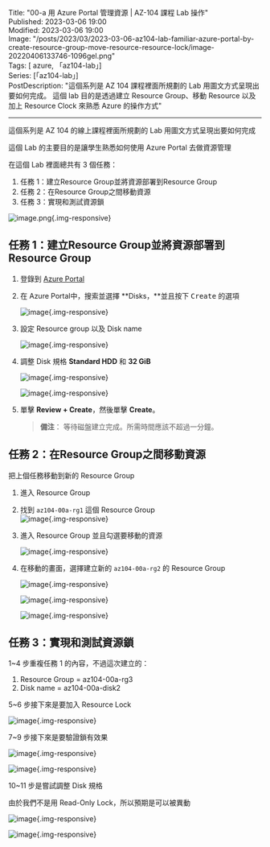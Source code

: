 Title: "00-a 用 Azure Portal 管理資源 | AZ-104 課程 Lab 操作"  
Published: 2023-03-06 19:00  
Modified: 2023-03-06 19:00  
Image: "/posts/2023/03/2023-03-06-az104-lab-familiar-azure-portal-by-create-resource-group-move-resource-resource-lock/image-20220406133746-1096gel.png"  
Tags: [ azure, 「az104-lab」]  
Series: [「az104-lab」]  
PostDescription: "這個系列是 AZ 104 課程裡面所規劃的 Lab 用圖文方式呈現出要如何完成。
這個 lab 目的是透過建立 Resource Group、移動 Resource 以及加上 Resource Clock 來熟悉 Azure 的操作方式"

---

這個系列是 AZ 104 的線上課程裡面所規劃的 Lab 用圖文方式呈現出要如何完成

這個 Lab 的主要目的是讓學生熟悉如何使用 Azure Portal 去做資源管理

在這個 Lab 裡面總共有 3 個任務：

1. 任務 1：建立Resource Group並將資源部署到Resource Group
2. 任務 2：在Resource Group之間移動資源
3. 任務 3：實現和測試資源鎖

​![image.png](/posts/2023/03/2023-03-06-az104-lab-familiar-azure-portal-by-create-resource-group-move-resource-resource-lock/image-20220406133746-1096gel.png "https://microsoftlearning.github.io/AZ-104-MicrosoftAzureAdministrator/Instructions/Labs/LAB_03a-Manage_Azure_Resources_by_Using_the_Azure_Portal.html"){.img-responsive} 

<!--more-->

## 任務 1：建立Resource Group並將資源部署到Resource Group

1. 登錄到 [Azure Portal](https://portal.azure.com)
2. 在 Azure Portal中，搜索並選擇 **Disks，**並且按下 <kbd>Create</kbd>​ 的選項

    ​![image](/posts/2023/03/2023-03-06-az104-lab-familiar-azure-portal-by-create-resource-group-move-resource-resource-lock/image-20230318222208-m9dytmg.png "找到 Disks 並且選擇 Create"){.img-responsive} 
3. 設定 Resource group 以及 Disk name

    ​![image](/posts/2023/03/2023-03-06-az104-lab-familiar-azure-portal-by-create-resource-group-move-resource-resource-lock/image-20230318222344-llzlji4.png "設定 Resource group 以及 Disk name"){.img-responsive} 
4. 調整 Disk 規格 **Standard HDD** 和 **32 GiB**

    ​![image](/posts/2023/03/2023-03-06-az104-lab-familiar-azure-portal-by-create-resource-group-move-resource-resource-lock/image-20230318222547-kquti24.png "在 Disk 選擇 Change Size"){.img-responsive} 

    ​![image](/posts/2023/03/2023-03-06-az104-lab-familiar-azure-portal-by-create-resource-group-move-resource-resource-lock/image-20230318222518-n63htcs.png "調整 Disk 規格 Standard HDD 和 32 GiB"){.img-responsive} 
5. 單擊 **Review + Create**，然後單擊 **Create**。

    > **備注**： 等待磁盤建立完成。所需時間應該不超過一分鐘。
    >

## 任務 2：在Resource Group之間移動資源

把上個任務移動到新的 Resource Group

1. 進入 Resource Group
2. 找到 `az104-00a-rg1`​ 這個 Resource Group  
    ​![image](/posts/2023/03/2023-03-06-az104-lab-familiar-azure-portal-by-create-resource-group-move-resource-resource-lock/image-20230318222955-rgpao8j.png "找到 `az104-00a-rg1` 這個 Resource Group"){.img-responsive} 
3. 進入 Resource Group 並且勾選要移動的資源

    ​![image](/posts/2023/03/2023-03-06-az104-lab-familiar-azure-portal-by-create-resource-group-move-resource-resource-lock/image-20230318223143-det57dp.png "進入 Resource Group 並且勾選要移動的資源"){.img-responsive}
4. 在移動的畫面，選擇建立新的 `az104-00a-rg2`​ 的 Resource Group

    ​![image](/posts/2023/03/2023-03-06-az104-lab-familiar-azure-portal-by-create-resource-group-move-resource-resource-lock/image-20230318223314-q0mp3e0.png "在移動的畫面，選擇建立新的 `az104-00a-rg2` 的 Resource Group"){.img-responsive}

    ​![image](/posts/2023/03/2023-03-06-az104-lab-familiar-azure-portal-by-create-resource-group-move-resource-resource-lock/image-20230318223622-blnuml0.png "檢查通過可以按下 Next"){.img-responsive}

    ​![image](/posts/2023/03/2023-03-06-az104-lab-familiar-azure-portal-by-create-resource-group-move-resource-resource-lock/image-20230318223651-1zqhcu6.png "勾選理解會產生出新的 resource id 然後按下 Move"){.img-responsive}

## 任務 3：實現和測試資源鎖

1~4 步重複任務 1 的內容，不過這次建立的：

1. Resource Group = az104-00a-rg3
2. Disk name = az104-00a-disk2

5~6 步接下來是要加入 Resource Lock

​![image](/posts/2023/03/2023-03-06-az104-lab-familiar-azure-portal-by-create-resource-group-move-resource-resource-lock/image-20230318224238-7hhqilj.png "在 resource group 找到 Locks 然後建立出一個 delete lock"){.img-responsive} 

7~9 步接下來是要驗證鎖有效果

​![image](/posts/2023/03/2023-03-06-az104-lab-familiar-azure-portal-by-create-resource-group-move-resource-resource-lock/image-20230318224422-llxj4ch.png "嘗試刪除 Resource Group"){.img-responsive}

​![image](/posts/2023/03/2023-03-06-az104-lab-familiar-azure-portal-by-create-resource-group-move-resource-resource-lock/image-20230318224444-2bxc3lz.png "跳出訊息 - 刪不掉因為有鎖"){.img-responsive} 

10~11 步是嘗試調整 Disk 規格

由於我們不是用 Read-Only Lock，所以預期是可以被異動

​![image](/posts/2023/03/2023-03-06-az104-lab-familiar-azure-portal-by-create-resource-group-move-resource-resource-lock/image-20230318224612-i9r6jcr.png "嘗試調整 Disk 的規格"){.img-responsive}

​![image](/posts/2023/03/2023-03-06-az104-lab-familiar-azure-portal-by-create-resource-group-move-resource-resource-lock/image-20230318224637-bv0ison.png "異動成功"){.img-responsive} ​

‍
